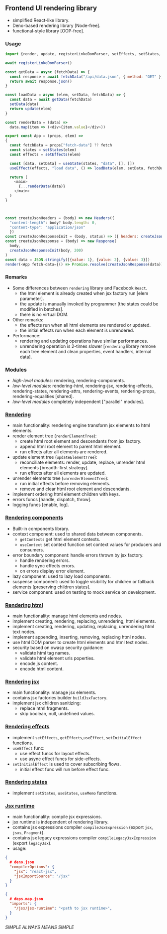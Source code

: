 ## Frontend UI rendering library
- simplified React-like library.
- Deno-based rendering library [Node-free].
- functional-style library [OOP-free].

### Usage
```javascript
import {render, update, registerLinkeDomParser, setEffects, setStates, useEffect, useState} from "./index.js"

await registerLinkeDomParser()

const getData = async (fetchData) => {
  const response = await fetchData("/api/data.json", { method: "GET" });
  return await response.json()
}

const loadData = async (elem, setData, fetchData) => {
  const data = await getData(fetchData)
  setData(data)
  return update(elem)
}

const renderData = (data) =>
  data.map(item => (<div>{item.value}</div>))

export const App = (props, elem) =>
{
  const fetchData = props["fetch-data"] ?? fetch
  const states = setStates(elem)
  const effects = setEffects(elem)

  const [data, setData] = useState(states, "data", [], [])
  useEffect(effects, "load data", () => loadData(elem, setData, fetchData), [])

  return (
    <main>
      {...renderData(data)}
    </main>
  )
}



const createJsonHeaders = (body) => new Headers({
  "content-length": body? body.length: 0,
  "content-type": "application/json"
  })
const createJsonResponseInit = (body, status) => ({ headers: createJsonHeaders(body), ok: true, status })
const createJsonResponse = (body) => new Response(
  body,
  createJsonResponseInit(body, 200)
)
const data = JSON.stringify([{value: 1}, {value: 2}, {value: 3}])
render(<App fetch-data={() => Promise.resolve(createJsonResponse(data))}></App>, document.body)
```

### Remarks
- Some differences between `rendering` library and Facebook `React`.
  - the html element is already created when jsx factory run [elem parameter].
  - the update is manually invoked by programmer [the states could be modified in batches].
  - there is no virtual DOM.
- Other remarks:
  - the effects run when all html elements are rendered or updated.
  - the initial effects run when each element is unrendered.
- Performance:
  - rendering and updating operations have similar performances.
  - unrendering operation is 2-times slower [`rendering` library remove each tree element and clean properties, event handlers, internal data].

### Modules
- *high-level modules*: rendering, rendering-components.
- *low-level modules*: rendering-html, rendering-jsx, rendering-effects, rendering-states, rendering-attrs, rendering-events, rendering-props, rendering-equalities [shared].
- *low-level modules* completely independent ["parallel" modules].

### [Rendering](./rendering/)
- main functionality: rendering engine transform jsx elements to html elements.
- render element tree (`renderElementTree`):
  - create html root element and descendants from jsx factory.
  - append html root element to parent html element.
  - run effects after all elements are rendered.
- update element tree (`updateElementTree`):
  - reconciliate elements: render, update, replace, unrender html elements [breadth-first strategy].
  - run effects after all elements are updated.
- unrender elements tree (`unrenderElementTree`):
  - run initial effects before removing elements.
  - remove and clear html root element and descendants.
- implement ordering html element children with keys.
- errors funcs [handle, dispatch, throw].
- logging funcs [enable, log].

### [Rendering components](./rendering-components/)
- Built-in components library.
- context component: used to shared data between components.
  - `getContexts` get html element contexts.
  - `useContext` set context function set context values for producers and consumers.
- error boundary component: handle errors thrown by jsx factory.
  - handle rendering errors.
  - handle sync effects errors.
  - on errors display error element.
- lazy component: used to lazy load components.
- suspense component: used to toggle visibility for children or fallback elements [preserving children states].
- service component: used on testing to mock service on development.

### [Rendering html](./rendering-html/)
- main functionality: manage html elements and nodes.
- implement creating, rendering, replacing, unrendering, html elements.
- implement creating, rendering, updating, replacing, unrendering html text nodes.
- implement appending, inserting, removing, replacing html nodes.
- use html DOM parser to create html elements and html text nodes.
- security based on owasp security guidance:
  - validate html tag names.
  - validate html element urls poperties.
  - encode js content.
  - encode html content.

### [Rendering jsx](./rendering-jsx/)
- main functionality: manage jsx elements.
- contains jsx factories builder `buildJsxFactory`.
- implement jsx children sanitizing:
  - replace html fragments.
  - skip boolean, null, undefined values.

### [Rendering effects](./rendering-effects/)
- implement `setEffects`, `getEffects`,`useEffect`, `setInitialEffect` functions.
- `useEffect` func:
  - use effect funcs for layout effects.
  - use async effect funcs for side-effects.
- `setInitialEffect` is used to cover subscribing flows.
  - initial effect func will run before effect func.

### [Rendering states](./rendering-states/)
- implement `setStates`, `useStates`, `useMemo` functions.

### [Jsx runtime](./jsx-runtime/)
- main functionality: compile jsx expressions.
- jsx runtime is independent of rendering library.
- contains jsx expressions compiler `compileJsxExpression` (export `jsx`, `jsxs`, `Fragment`).
- contains jsx legacy expressions compiler `compileLegacyJsxExpression` (export `legacyJsx`).
- usage:
```json
{
  # deno.json
  "compilerOptions": {
    "jsx": "react-jsx",
    "jsxImportSource": "/jsx"
  }
}
```

```json
{
  # deps.map.json
  "imports": {
    "/jsx/jsx-runtime": "<path to jsx runtime>",
  }
}
```

*SIMPLE ALWAYS MEANS SIMPLE*
